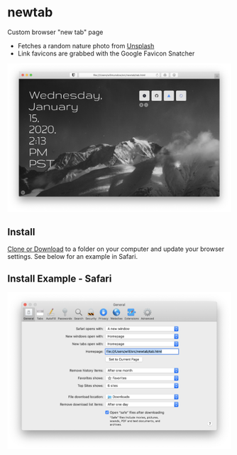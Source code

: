# newtab

Custom browser "new tab" page

- Fetches a random nature photo from [Unsplash](https://unsplash.com/images/nature)
- Link favicons are grabbed with the Google Favicon Snatcher

![screenshot](example.png)

## Install

[Clone or Download](https://help.github.com/en/github/creating-cloning-and-archiving-repositories/cloning-a-repository) to a folder on your computer and update your browser settings. See below for an example in Safari.

## Install Example - Safari

![Safari setup](safari.png)
